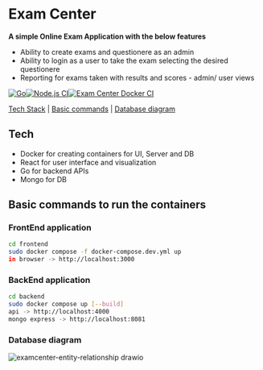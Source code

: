 # Exam Center
**A simple Online Exam Application with the below features**
* Ability to create exams and questionere as an admin
* Ability to login as a user to take the exam selecting the desired questionere
* Reporting for exams taken with results and scores - admin/ user views

[![Go](https://github.com/chrispeterjeyaraj/exam-center/actions/workflows/go.yml/badge.svg)](https://github.com/chrispeterjeyaraj/exam-center/actions/workflows/go.yml)[![Node.js CI](https://github.com/chrispeterjeyaraj/exam-center/actions/workflows/node.js.yml/badge.svg)](https://github.com/chrispeterjeyaraj/exam-center/actions/workflows/node.js.yml)[![Exam Center Docker CI](https://github.com/chrispeterjeyaraj/exam-center/actions/workflows/docker-image.yml/badge.svg)](https://github.com/chrispeterjeyaraj/exam-center/actions/workflows/docker-image.yml)

[Tech Stack](#Tech) |
[Basic commands](#Basic-commands-to-run-the-containers) |
[Database diagram](#Database-diagram)

## Tech
- Docker for creating containers for UI, Server and DB
- React for user interface and visualization
- Go for backend APIs
- Mongo for DB

## Basic commands to run the containers

### FrontEnd application
```sh
cd frontend
sudo docker compose -f docker-compose.dev.yml up
in browser -> http://localhost:3000
```

### BackEnd application
```sh
cd backend
sudo docker compose up [--build]
api -> http://localhost:4000
mongo express -> http://localhost:8081
```
### Database diagram

![examcenter-entity-relationship drawio](https://user-images.githubusercontent.com/111428615/195823165-c463d2ce-cf32-4a29-b772-7c4157fba921.png)
